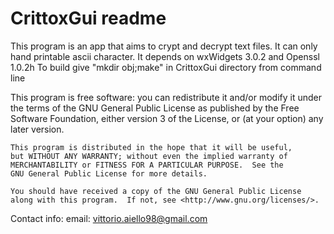  # CrittoxGui readme
  
  This program is an app that aims to crypt and decrypt text files. It can only hand printable ascii character.
  It depends on wxWidgets 3.0.2 and Openssl 1.0.2h
  To build give "mkdir obj;make" in CrittoxGui directory from command line
  
  This program is free software: you can redistribute it and/or modify
    it under the terms of the GNU General Public License as published by
    the Free Software Foundation, either version 3 of the License, or
    (at your option) any later version.

    This program is distributed in the hope that it will be useful,
    but WITHOUT ANY WARRANTY; without even the implied warranty of
    MERCHANTABILITY or FITNESS FOR A PARTICULAR PURPOSE.  See the
    GNU General Public License for more details.

    You should have received a copy of the GNU General Public License
    along with this program.  If not, see <http://www.gnu.org/licenses/>.

Contact info:
email: vittorio.aiello98@gmail.com

